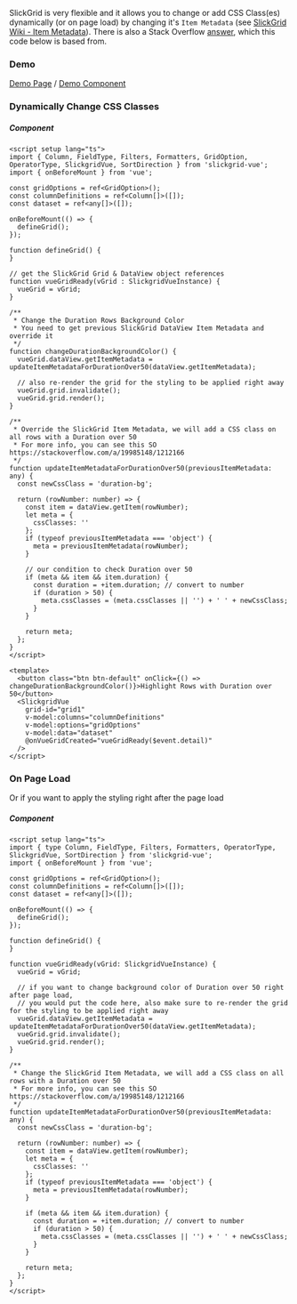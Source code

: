 SlickGrid is very flexible and it allows you to change or add CSS Class(es) dynamically (or on page load) by changing it's `Item Metadata` (see [SlickGrid Wiki - Item Metadata](providing-grid-data.md)). There is also a Stack Overflow [answer](https://stackoverflow.com/a/19985148/1212166), which this code below is based from.

### Demo
[Demo Page](https://ghiscoding.github.io/slickgrid-vue/#/slickgrid/Example11) / [Demo Component](https://github.com/ghiscoding/slickgrid-vue/blob/master/src/examples/slickgrid/Example11.tsx)

### Dynamically Change CSS Classes
##### Component
```vue
<script setup lang="ts">
import { Column, FieldType, Filters, Formatters, GridOption, OperatorType, SlickgridVue, SortDirection } from 'slickgrid-vue';
import { onBeforeMount } from 'vue';

const gridOptions = ref<GridOption>();
const columnDefinitions = ref<Column[]>([]);
const dataset = ref<any[]>([]);

onBeforeMount(() => {
  defineGrid();
});

function defineGrid() {
}

// get the SlickGrid Grid & DataView object references
function vueGridReady(vGrid : SlickgridVueInstance) {
  vueGrid = vGrid;
}

/**
 * Change the Duration Rows Background Color
 * You need to get previous SlickGrid DataView Item Metadata and override it
 */
function changeDurationBackgroundColor() {
  vueGrid.dataView.getItemMetadata = updateItemMetadataForDurationOver50(dataView.getItemMetadata);

  // also re-render the grid for the styling to be applied right away
  vueGrid.grid.invalidate();
  vueGrid.grid.render();
}

/**
 * Override the SlickGrid Item Metadata, we will add a CSS class on all rows with a Duration over 50
 * For more info, you can see this SO https://stackoverflow.com/a/19985148/1212166
 */
function updateItemMetadataForDurationOver50(previousItemMetadata: any) {
  const newCssClass = 'duration-bg';

  return (rowNumber: number) => {
    const item = dataView.getItem(rowNumber);
    let meta = {
      cssClasses: ''
    };
    if (typeof previousItemMetadata === 'object') {
      meta = previousItemMetadata(rowNumber);
    }

    // our condition to check Duration over 50
    if (meta && item && item.duration) {
      const duration = +item.duration; // convert to number
      if (duration > 50) {
        meta.cssClasses = (meta.cssClasses || '') + ' ' + newCssClass;
      }
    }

    return meta;
  };
}
</script>

<template>
  <button class="btn btn-default" onClick={() => changeDurationBackgroundColor()}>Highlight Rows with Duration over 50</button>
  <SlickgridVue
    grid-id="grid1"
    v-model:columns="columnDefinitions"
    v-model:options="gridOptions"
    v-model:data="dataset"
    @onVueGridCreated="vueGridReady($event.detail)"
  />
</script>
```

### On Page Load
Or if you want to apply the styling right after the page load

##### Component
```vue
<script setup lang="ts">
import { type Column, FieldType, Filters, Formatters, OperatorType, SlickgridVue, SortDirection } from 'slickgrid-vue';
import { onBeforeMount } from 'vue';

const gridOptions = ref<GridOption>();
const columnDefinitions = ref<Column[]>([]);
const dataset = ref<any[]>([]);

onBeforeMount(() => {
  defineGrid();
});

function defineGrid() {
}

function vueGridReady(vGrid: SlickgridVueInstance) {
  vueGrid = vGrid;

  // if you want to change background color of Duration over 50 right after page load,
  // you would put the code here, also make sure to re-render the grid for the styling to be applied right away
  vueGrid.dataView.getItemMetadata = updateItemMetadataForDurationOver50(dataView.getItemMetadata);
  vueGrid.grid.invalidate();
  vueGrid.grid.render();
}

/**
 * Change the SlickGrid Item Metadata, we will add a CSS class on all rows with a Duration over 50
 * For more info, you can see this SO https://stackoverflow.com/a/19985148/1212166
 */
function updateItemMetadataForDurationOver50(previousItemMetadata: any) {
  const newCssClass = 'duration-bg';

  return (rowNumber: number) => {
    const item = dataView.getItem(rowNumber);
    let meta = {
      cssClasses: ''
    };
    if (typeof previousItemMetadata === 'object') {
      meta = previousItemMetadata(rowNumber);
    }

    if (meta && item && item.duration) {
      const duration = +item.duration; // convert to number
      if (duration > 50) {
        meta.cssClasses = (meta.cssClasses || '') + ' ' + newCssClass;
      }
    }

    return meta;
  };
}
</script>
```
